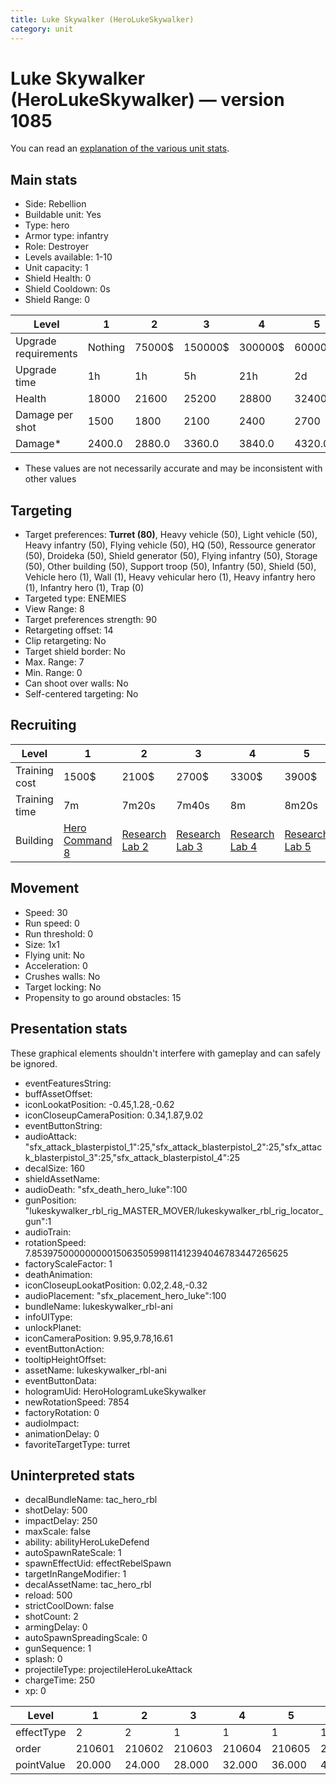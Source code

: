 ```yaml
---
title: Luke Skywalker (HeroLukeSkywalker)
category: unit
---
```


# Luke Skywalker (HeroLukeSkywalker) — version 1085

You can read an [explanation  of the various unit stats](unitexplained.md).

## Main stats

  * Side: Rebellion
  * Buildable unit: Yes
  * Type: hero
  * Armor type: infantry
  * Role: Destroyer
  * Levels available: 1-10
  * Unit capacity: 1
  * Shield Health: 0
  * Shield Cooldown: 0s
  * Shield Range: 0

|Level               |1      |2     |3      |4      |5      |6      |7       |8       |9       |10      |
|--------------------|-------|------|-------|-------|-------|-------|--------|--------|--------|--------|
|Upgrade requirements|Nothing|75000$|150000$|300000$|600000$|900000$|1050000$|1200000$|3200000$|4800000$|
|Upgrade time        |1h     |1h    |5h     |21h    |2d     |4d     |6d      |1w2d    |1w5d    |2w      |
|Health              |18000  |21600 |25200  |28800  |32400  |36000  |39600   |43200   |46800   |54000   |
|Damage per shot     |1500   |1800  |2100   |2400   |2700   |3000   |3300    |3600    |3900    |4500    |
|Damage*             |2400.0 |2880.0|3360.0 |3840.0 |4320.0 |4800.0 |5280.0  |5760.0  |6240.0  |7200.0  |

* These values are not necessarily accurate and may be inconsistent with other values

## Targeting

  * Target preferences: **Turret (80)**, Heavy vehicle (50), Light vehicle (50), Heavy infantry (50), Flying vehicle (50), HQ (50), Ressource generator (50), Droideka (50), Shield generator (50), Flying infantry (50), Storage (50), Other building (50), Support troop (50), Infantry (50), Shield (50), Vehicle hero (1), Wall (1), Heavy vehicular hero (1), Heavy infantry hero (1), Infantry hero (1), Trap (0)
  * Targeted type: ENEMIES
  * View Range: 8
  * Target preferences strength: 90
  * Retargeting offset: 14
  * Clip retargeting: No
  * Target shield border: No
  * Max. Range: 7
  * Min. Range: 0
  * Can shoot over walls: No
  * Self-centered targeting: No

## Recruiting

|Level        |1                                          |2                                     |3                                     |4                                     |5                                     |6                                     |7                                     |8                                     |9                                     |10                                     |
|-------------|-------------------------------------------|--------------------------------------|--------------------------------------|--------------------------------------|--------------------------------------|--------------------------------------|--------------------------------------|--------------------------------------|--------------------------------------|---------------------------------------|
|Training cost|1500$                                      |2100$                                 |2700$                                 |3300$                                 |3900$                                 |4500$                                 |5100$                                 |5700$                                 |6300$                                 |6900$                                  |
|Training time|7m                                         |7m20s                                 |7m40s                                 |8m                                    |8m20s                                 |8m40s                                 |9m                                    |9m20s                                 |9m40s                                 |10m                                    |
|Building     |[Hero Command 8](rebelTacticalCommand.html)|[Research Lab 2](rebelOffenseLab.html)|[Research Lab 3](rebelOffenseLab.html)|[Research Lab 4](rebelOffenseLab.html)|[Research Lab 5](rebelOffenseLab.html)|[Research Lab 6](rebelOffenseLab.html)|[Research Lab 7](rebelOffenseLab.html)|[Research Lab 8](rebelOffenseLab.html)|[Research Lab 9](rebelOffenseLab.html)|[Research Lab 10](rebelOffenseLab.html)|

## Movement

  * Speed: 30
  * Run speed: 0
  * Run threshold: 0
  * Size: 1x1
  * Flying unit: No
  * Acceleration: 0
  * Crushes walls: No
  * Target locking: No
  * Propensity to go around obstacles: 15

## Presentation stats

These graphical elements shouldn't interfere with gameplay and can safely be ignored.

  * eventFeaturesString: 
  * buffAssetOffset: 
  * iconLookatPosition: -0.45,1.28,-0.62
  * iconCloseupCameraPosition: 0.34,1.87,9.02
  * eventButtonString: 
  * audioAttack: "sfx_attack_blasterpistol_1":25,"sfx_attack_blasterpistol_2":25,"sfx_attack_blasterpistol_3":25,"sfx_attack_blasterpistol_4":25
  * decalSize: 160
  * shieldAssetName: 
  * audioDeath: "sfx_death_hero_luke":100
  * gunPosition: "lukeskywalker_rbl_rig_MASTER_MOVER/lukeskywalker_rbl_rig_locator_gun":1
  * audioTrain: 
  * rotationSpeed: 7.8539750000000001506350599811412394046783447265625
  * factoryScaleFactor: 1
  * deathAnimation: 
  * iconCloseupLookatPosition: 0.02,2.48,-0.32
  * audioPlacement: "sfx_placement_hero_luke":100
  * bundleName: lukeskywalker_rbl-ani
  * infoUIType: 
  * unlockPlanet: 
  * iconCameraPosition: 9.95,9.78,16.61
  * eventButtonAction: 
  * tooltipHeightOffset: 
  * assetName: lukeskywalker_rbl-ani
  * eventButtonData: 
  * hologramUid: HeroHologramLukeSkywalker
  * newRotationSpeed: 7854
  * factoryRotation: 0
  * audioImpact: 
  * animationDelay: 0
  * favoriteTargetType: turret

## Uninterpreted stats

  * decalBundleName: tac_hero_rbl
  * shotDelay: 500
  * impactDelay: 250
  * maxScale: false
  * ability: abilityHeroLukeDefend
  * autoSpawnRateScale: 1
  * spawnEffectUid: effectRebelSpawn
  * targetInRangeModifier: 1
  * decalAssetName: tac_hero_rbl
  * reload: 500
  * strictCoolDown: false
  * shotCount: 2
  * armingDelay: 0
  * autoSpawnSpreadingScale: 0
  * gunSequence: 1
  * splash: 0
  * projectileType: projectileHeroLukeAttack
  * chargeTime: 250
  * xp: 0

|Level     |1     |2     |3     |4     |5     |6     |7     |8     |9     |10    |
|----------|------|------|------|------|------|------|------|------|------|------|
|effectType|2     |2     |1     |1     |1     |1     |1     |1     |1     |1     |
|order     |210601|210602|210603|210604|210605|210606|210607|210608|210609|210610|
|pointValue|20.000|24.000|28.000|32.000|36.000|40.000|44.000|48.000|52.000|60.000|

